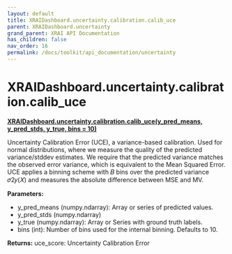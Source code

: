 ```yaml
---
layout: default
title: XRAIDashboard.uncertainty.calibration.calib_uce
parent: XRAIDashboard.uncertainty
grand_parent: XRAI API Documentation
has_children: false
nav_order: 16
permalink: /docs/toolkit/api_documentation/uncertainty
---
```


# XRAIDashboard.uncertainty.calibration.calib_uce
**[XRAIDashboard.uncertainty.calibration.calib_uce(y_pred_means, y_pred_stds, y_true, bins = 10)](https://github.com/gaberamolete/XRAIDashboard/blob/main/uncertainty/calibration.py)**


Uncertainty Calibration Error (UCE), a variance-based calibration. Used for normal distributions, where we measure the quality of the predicted variance/stddev estimates. We require that the predicted variance matches the observed error variance, which is equivalent to the Mean Squared Error. UCE applies a binning scheme with  𝐵 bins over the predicted variance  𝜎2𝑦(𝑋) and measures the absolute difference between MSE and MV. 


**Parameters:**
- y_pred_means (numpy.ndarray): Array or series of predicted values.
- y_pred_stds (numpy.ndarray)
- y_true (numpy.ndarray): Array or Series with ground truth labels.
- bins (int): Number of bins used for the internal binning. Defaults to 10.


**Returns:**
uce_score: Uncertainty Calibration Error

